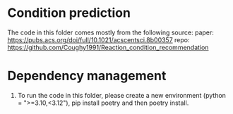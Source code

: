# Condition prediction
The code in this folder comes mostly from the following source:
paper: https://pubs.acs.org/doi/full/10.1021/acscentsci.8b00357
repo: https://github.com/Coughy1991/Reaction_condition_recommendation

# Dependency management
1. To run the code in this folder, please create a new environment (python = ">=3.10,<3.12"), pip install poetry and then poetry install.